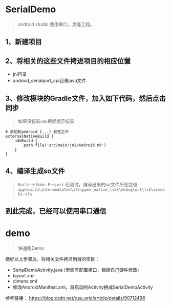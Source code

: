 # SerialDemo
> android studio 使用串口。克隆工程。
  
## 1、新建项目

## 2、将相关的这些文件拷进项目的相应位置
  
- jni目录  
- android_serialport_api目录java文件

## 3、修改模块的Gradle文件，加入如下代码，然后点击同步
> 如果没按装`ndk`根据提示按装
```
# 添加到android {...} 标签之中
externalNativeBuild {
    ndkBuild {
        path file('src/main/jni/Android.mk')
    }
}
```

## 4、编译生成so文件
> `Build` -> `Make Project` 
> 经测试，编译出来的so文件所在路径 `app\build\intermediates\stripped_native_libs\debug\out\lib\armeabi-v7a`

## 到此完成，已经可以使用串口通信

# demo
> 快速跑Demo

做好以上步骤后，将相关文件拷贝到目的项目：
- SerialDemoActivity.java   (里面有配置串口，根据自己硬件修改)
- layout.xml
- dimens.xml
- 修改AndroidManifest.xml，将启动的Activity换成SerialDemoActivity

参考链接：
https://blog.csdn.net/cau_eric/article/details/90712496
